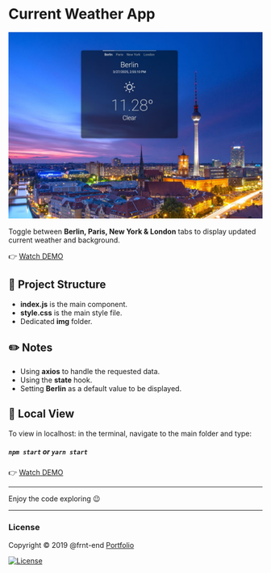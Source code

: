 # Current Weather App

![Weather Indicator](src/img/preview.jpg "Weather Indicator")

Toggle between **Berlin, Paris, New York & London** tabs to display updated current weather and background.

👉 [Watch DEMO](https://Frnt-End.github.io/Weather-App-React)

## 📁 Project Structure

- **index.js** is the main component.
- **style.css** is the main style file.
- Dedicated **img** folder.

## ✏️ Notes

- Using **axios** to handle the requested data.
- Using the **state** hook.
- Setting **Berlin** as a default value to be displayed.

## 🌈 Local View

To view in localhost: in the terminal, navigate to the main folder and type:

##### `npm start` or `yarn start`

👉 [Watch DEMO](https://Frnt-End.github.io/Weather-App-React)

---

Enjoy the code exploring 😉

---

### License

Copyright © 2019 @frnt-end
[Portfolio](https://frnt-end.github.io/portfolio/)

[![License](https://img.shields.io/badge/License-Apache%202.0-blue.svg)](https://opensource.org/licenses/Apache-2.0)
